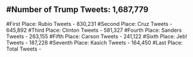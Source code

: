#Number of Trump Tweets: 1,687,779
---
#First Place: Rubio Tweets - 830,231
#Second Place: Cruz Tweets - 645,892
#Third Place: Clinton Tweets - 581,327
#Fourth Place: Sanders Tweets - 263,155
#Fifth Place: Carson Tweets - 241,122
#Sixth Place: Jeb! Tweets - 187,228
#Seventh Place: Kasich Tweets - 164,450
#Last Place: Total Tweets -  
